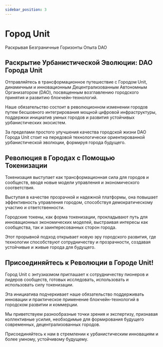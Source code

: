 ```yaml
---
sidebar_position: 3
---
```


# Город Unit

Раскрывая Безграничные Горизонты Опыта DAO

## Раскрытие Урбанистической Эволюции: DAO Города Unit

Отправляйтесь в трансформационное путешествие с Городом Unit, динамичным и инновационным Децентрализованным Автономным Организатором (DAO), посвященным возглавлению городского принятия и развитию блокчейн-технологий.

Наше обязательство состоит в революционном изменении городов путем бесшовного интегрирования мощной цифровой инфраструктуры, поддержки инициатив умных городов и развития устойчивых урбанистических экосистем.

За пределами простого улучшения качества городской жизни DAO Города Unit стоит на передовой технологически ориентированной урбанистической эволюции, формируя города будущего.

## Революция в Городах с Помощью Токенизации

Токенизация выступает как трансформационная сила для городов и сообществ, вводя новые модели управления и экономического соответствия.

Выступая в качестве прозрачной и надежной платформы, она повышает эффективность управления городом, способствуя демократическому участию и ответственности.

Городские токены, как форма токенизации, прокладывают путь для инновационных экономических моделей, выстраивая интересы как сообщества, так и заинтересованных сторон города.

Этот прорывной подход открывает новую эру городского развития, где технологии способствуют сотрудничеству и прозрачности, создавая устойчивые и живые города для будущего.

## Присоединяйтесь к Революции в Городе Unit!

Город Unit с энтузиазмом приглашает к сотрудничеству пионеров и лидеров сообществ, готовых исследовать, использовать и использовать силу токенизации.

Эта инициатива подчеркивает наше обязательство поддерживать инновации и практическое применение блокчейн-технологий в городском развитии и коммерции.

Мы приветствуем разнообразные точки зрения и экспертизу, признавая коллективные усилия, необходимые для формирования будущего современных, децентрализованных городов.

Присоединяйтесь к нам в стремлении к урбанистическим инновациям и более умному, устойчивому будущему.
